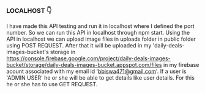 ### LOCALHOST  :point_down:

<div align="justified">
 
I have made this API testing and run it in localhost where I defined the port number. So we can run this API in localhost through npm start. Using the API in localhost we can upload image files in uploads folder in public folder using POST REQUEST. After that it will be uploaded in my 'daily-deals-images-bucket's storage in https://console.firebase.google.com/project/daily-deals-images-bucket/storage/daily-deals-images-bucket.appspot.com/files in my firebase acount associated with my email id 'bbiswa471@gmail.com'. If a user is 'ADMIN USER' he or she will be able to get details like user details. For this he or she has to use GET REQUEST.
 
</div>

